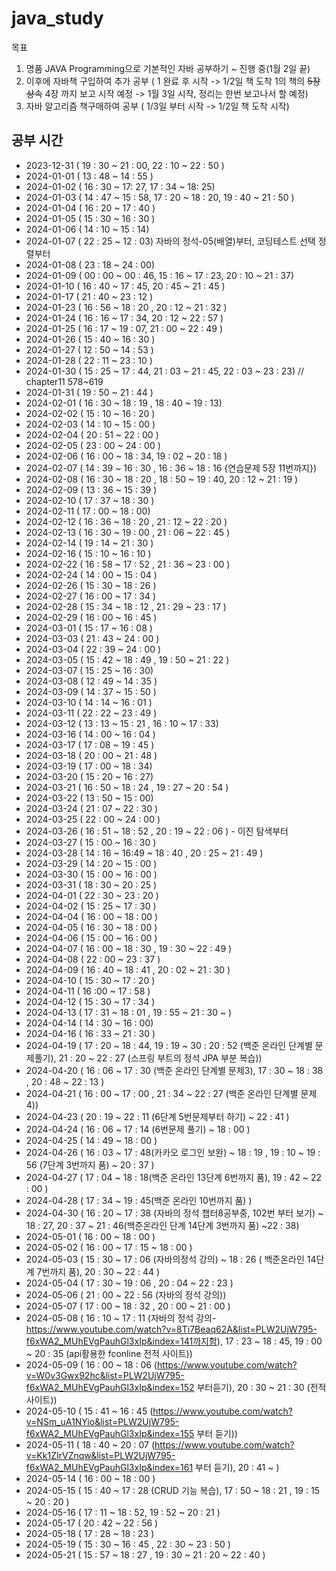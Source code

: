 # java_study

목표

1. 명품 JAVA Programming으로 기본적인 자바 공부하기 ~ 진행 중(1월 2일 끝)
2. 이후에 자바책 구입하여 추가 공부 ( 1 완료 후 시작 -> 1/2일 책 도착 1의 책의 ~~5장 상속~~ 4장 까지 보고 시작 예정 -> 1월 3일 시작, 정리는 한번 보고나서 할 예정)
3. 자바 알고리즘 책구매하여 공부 ( 1/3일 부터 시작 -> 1/2일 책 도착 시작)

## 공부 시간

- 2023-12-31 ( 19 : 30 ~ 21 : 00, 22 : 10 ~ 22 : 50 )
- 2024-01-01 ( 13 : 48 ~ 14 : 55 )
- 2024-01-02 ( 16 : 30 ~ 17: 27, 17 : 34 ~ 18: 25)
- 2024-01-03 ( 14 : 47 ~ 15 : 58, 17 : 20 ~ 18 : 20, 19 : 40 ~ 21 : 50 )
- 2024-01-04 ( 16 : 20 ~ 17 : 40 )
- 2024-01-05 ( 15 : 30 ~ 16 : 30 )
- 2024-01-06 ( 14 : 10 ~ 15 : 14)
- 2024-01-07 ( 22 : 25 ~ 12 : 03) 자바의 정석-05(배열)부터, 코딩테스트 선택 정렬부터
- 2024-01-08 ( 23 : 18 ~ 24 : 00)
- 2024-01-09 ( 00 : 00 ~ 00 : 46, 15 : 16 ~ 17 : 23, 20 : 10 ~ 21 : 37)
- 2024-01-10 ( 16 : 40 ~ 17 : 45, 20 : 45 ~ 21 : 45 )
- 2024-01-17 ( 21 : 40 ~ 23 : 12 )
- 2024-01-23 ( 16 : 56 ~ 18 : 20 , 20 : 12 ~ 21 : 32 )
- 2024-01-24 ( 16 : 16 ~ 17 : 34, 20 : 12 ~ 22 : 57 )
- 2024-01-25 ( 16 : 17 ~ 19 : 07, 21 : 00 ~ 22 : 49 )
- 2024-01-26 ( 15 : 40 ~ 16 : 30 )
- 2024-01-27 ( 12 : 50 ~ 14 : 53 )
- 2024-01-28 ( 22 : 11 ~ 23 : 10 )
- 2024-01-30 ( 15 : 25 ~ 17 : 44, 21 : 03 ~ 21 : 45, 22 : 03 ~ 23 : 23) // chapter11 578~619
- 2024-01-31 ( 19 : 50 ~ 21 : 44 )
- 2024-02-01 ( 16 : 30 ~ 18 : 19 , 18 : 40 ~ 19 : 13)
- 2024-02-02 ( 15 : 10 ~ 16 : 20 )
- 2024-02-03 ( 14 : 10 ~ 15 : 00 )
- 2024-02-04 ( 20 : 51 ~ 22 : 00 )
- 2024-02-05 ( 23 : 00 ~ 24 : 00 )
- 2024-02-06 ( 16 : 00 ~ 18 : 34, 19 : 02 ~ 20 : 18 )
- 2024-02-07 ( 14 : 39 ~ 16 : 30 , 16 : 36 ~ 18 : 16 {연습문제 5장 11번까지})
- 2024-02-08 ( 16 : 30 ~ 18 : 20 , 18 : 50 ~ 19 : 40, 20 : 12 ~ 21 : 19 )
- 2024-02-09 ( 13 : 36 ~ 15 : 39 )
- 2024-02-10 ( 17 : 37 ~ 18 : 30 )
- 2024-02-11 ( 17 : 00 ~ 18 : 00)
- 2024-02-12 ( 16 : 36 ~ 18 : 20 , 21 : 12 ~ 22 : 20 )
- 2024-02-13 ( 16 : 30 ~ 19 : 00 , 21 : 06 ~ 22 : 45 )
- 2024-02-14 ( 19 : 14 ~ 21 : 30 )
- 2024-02-16 ( 15 : 10 ~ 16 : 10 )
- 2024-02-22 ( 16 : 58 ~ 17 : 52 , 21 : 36 ~ 23 : 00 )
- 2024-02-24 ( 14 : 00 ~ 15 : 04 )
- 2024-02-26 ( 15 : 30 ~ 18 : 26 )
- 2024-02-27 ( 16 : 00 ~ 17 : 34 )
- 2024-02-28 ( 15 : 34 ~ 18 : 12 , 21 : 29 ~ 23 : 17 )
- 2024-02-29 ( 16 : 00 ~ 16 : 45 )
- 2024-03-01 ( 15 : 17 ~ 16 : 08 )
- 2024-03-03 ( 21 : 43 ~ 24 : 00 )
- 2024-03-04 ( 22 : 39 ~ 24 : 00 )
- 2024-03-05 ( 15 : 42 ~ 18 : 49 , 19 : 50 ~ 21 : 22 )
- 2024-03-07 ( 15 : 25 ~ 16 : 30)
- 2024-03-08 ( 12 : 49 ~ 14 : 35 )
- 2024-03-09 ( 14 : 37 ~ 15 : 50 )
- 2024-03-10 ( 14 : 14 ~ 16 : 01 )
- 2024-03-11 ( 22 : 22 ~ 23 : 49 )
- 2024-03-12 ( 13 : 13 ~ 15 : 21 , 16 : 10 ~ 17 : 33)
- 2024-03-16 ( 14 : 00 ~ 16 : 04 )
- 2024-03-17 ( 17 : 08 ~ 19 : 45 )
- 2024-03-18 ( 20 : 00 ~ 21 : 48 )
- 2024-03-19 ( 17 : 00 ~ 18 : 34)
- 2024-03-20 ( 15 : 20 ~ 16 : 27)
- 2024-03-21 ( 16 : 50 ~ 18 : 24 , 19 : 27 ~ 20 : 54 )
- 2024-03-22 ( 13 : 50 ~ 15 : 00)
- 2024-03-24 ( 21 : 07 ~ 22 : 30 )
- 2024-03-25 ( 22 : 00 ~ 24 : 00 )
- 2024-03-26 ( 16 : 51 ~ 18 : 52 , 20 : 19 ~ 22 : 06 ) - 이진 탐색부터
- 2024-03-27 ( 15 : 00 ~ 16 : 30 )
- 2024-03-28 ( 14 : 16 ~ 16:49 ~ 18 : 40 , 20 : 25 ~ 21 : 49 )
- 2024-03-29 ( 14 : 20 ~ 15 : 00 )
- 2024-03-30 ( 15 : 00 ~ 16 : 00 )
- 2024-03-31 ( 18 : 30 ~ 20 : 25 )
- 2024-04-01 ( 22 : 30 ~ 23 : 20 )
- 2024-04-02 ( 15 : 25 ~ 17 : 30 )
- 2024-04-04 ( 16 : 00 ~ 18 : 00 )
- 2024-04-05 ( 16 : 30 ~ 18 : 00 )
- 2024-04-06 ( 15 : 00 ~ 16 : 00 )
- 2024-04-07 ( 16 : 00 ~ 18 : 30 , 19 : 30 ~ 22 : 49 )
- 2024-04-08 ( 22 : 00 ~ 23 : 37 )
- 2024-04-09 ( 16 : 40 ~ 18 : 41 , 20 : 02 ~ 21 : 30 )
- 2024-04-10 ( 15 : 30 ~ 17 : 20 )
- 2024-04-11 ( 16 :00 ~ 17 : 58 )
- 2024-04-12 ( 15 : 30 ~ 17 : 34 )
- 2024-04-13 ( 17 : 31 ~ 18 : 01 , 19 : 55 ~ 21 : 30 ~ )
- 2024-04-14 ( 14 : 30 ~ 16 : 00)
- 2024-04-16 ( 16 : 33 ~ 21 : 30 )
- 2024-04-19 ( 17 : 20 ~ 18 : 44, 19 : 19 ~ 30 : 20 : 52 (백준 온라인 단계별 문제풀기), 21 : 20 ~ 22 : 27 (스프링 부트의 정석 JPA 부분 복습))
- 2024-04-20 ( 16 : 06 ~ 17 : 30 (백준 온라인 단계별 문제3), 17 : 30 ~ 18 : 38 , 20 : 48 ~ 22 : 13 )
- 2024-04-21 ( 16 : 00 ~ 17 : 00 , 21 : 34 ~ 22 : 27 (백준 온라인 단계별 문제4))
- 2024-04-23 ( 20 : 19 ~ 22 : 11 (6단계 5번문제부터 하기) ~ 22 : 41 )
- 2024-04-24 ( 16 : 06 ~ 17 : 14 (6번문제 풀기) ~ 18 : 00 )
- 2024-04-25 ( 14 : 49 ~ 18 : 00 )
- 2024-04-26 ( 16 : 03 ~ 17 : 48(카카오 로그인 보완) ~ 18 : 19 , 19 : 10 ~ 19 : 56 (7단계 3번까지 품) ~ 20 : 37 )
- 2024-04-27 ( 17 : 04 ~ 18 : 18(백준 온라인 13단계 6번까지 품), 19 : 42 ~ 22 : 00 )
- 2024-04-28 ( 17 : 34 ~ 19 : 45(백준 온라인 10번까지 품) )
- 2024-04-30 ( 16 : 20 ~ 17 : 38 (자바의 정석 챕터8공부중, 102번 부터 보기) ~ 18 : 27, 20 : 37 ~ 21 : 46(백준온라인 단계 14단계 3번까지 품) ~22 : 38)
- 2024-05-01 ( 16 : 00 ~ 18 : 00 )
- 2024-05-02 ( 16 : 00 ~ 17 : 15 ~ 18 : 00 )
- 2024-05-03 ( 15 : 30 ~ 17 : 06 (자바의정석 강의) ~ 18 : 26 ( 백준온라인 14단계 7번까지 품), 20 : 30 ~ 22 : 44 )
- 2024-05-04 ( 17 : 30 ~ 19 : 06 , 20 : 04 ~ 22 : 23 )
- 2024-05-06 ( 21 : 00 ~ 22 : 56 (자바의 정석 강의))
- 2024-05-07 ( 17 : 00 ~ 18 : 32 , 20 : 00 ~ 21 : 00 )
- 2024-05-08 ( 16 : 10 ~ 17 : 11 (자바의 정석 강의-https://www.youtube.com/watch?v=8Ti7Beaq62A&list=PLW2UjW795-f6xWA2_MUhEVgPauhGl3xIp&index=141까지함), 17 : 23 ~ 18 : 45, 19 : 00 ~ 20 : 35 (api활용한 fconline 전적 사이트))
- 2024-05-09 ( 16 : 00 ~ 18 : 06 (https://www.youtube.com/watch?v=W0v3Gwx92hc&list=PLW2UjW795-f6xWA2_MUhEVgPauhGl3xIp&index=152 부터듣기), 20 : 30 ~ 21 : 30 (전적 사이트))
- 2024-05-10 ( 15 : 41 ~ 16 : 45 (https://www.youtube.com/watch?v=NSm_uA1NYio&list=PLW2UjW795-f6xWA2_MUhEVgPauhGl3xIp&index=155 부터 듣기))
- 2024-05-11 ( 18 : 40 ~ 20 : 07 (https://www.youtube.com/watch?v=Kk1ZIrVZnqw&list=PLW2UjW795-f6xWA2_MUhEVgPauhGl3xIp&index=161 부터 듣기), 20 : 41 ~ )
- 2024-05-14 ( 16 : 00 ~ 18 : 00 )
- 2024-05-15 ( 15 : 40 ~ 17 : 28 (CRUD 기능 복습), 17 : 50 ~ 18 : 21 , 19 : 15 ~ 20 : 20 )
- 2024-05-16 ( 17 : 11 ~ 18 : 52, 19 : 52 ~ 20 : 21 )
- 2024-05-17 ( 20 : 42 ~ 22 : 56 )
- 2024-05-18 ( 17 : 28 ~ 18 : 23 )
- 2024-05-19 ( 15 : 30 ~ 16 : 45 , 22 : 30 ~ 23 : 50 )
- 2024-05-21 ( 15 : 57 ~ 18 : 27 , 19 : 30 ~ 21 : 20 ~ 22 : 40 )
